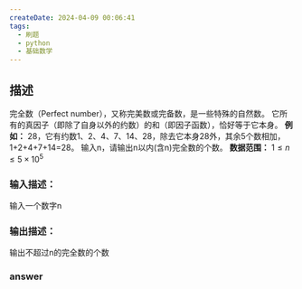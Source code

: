 ```yaml
---
createDate: 2024-04-09 00:06:41
tags:
  - 刷题
  - python
  - 基础数学
---
```

## 描述
完全数（Perfect number），又称完美数或完备数，是一些特殊的自然数。
它所有的真因子（即除了自身以外的约数）的和（即因子函数），恰好等于它本身。
**例如：** 28，它有约数1、2、4、7、14、28，除去它本身28外，其余5个数相加，1+2+4+7+14=28。
输入n，请输出n以内(含n)完全数的个数。
**数据范围：** $1≤n≤5×10^5$ 
### 输入描述：
输入一个数字n
### 输出描述：
输出不超过n的完全数的个数
### answer
